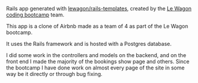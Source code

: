 Rails app generated with [lewagon/rails-templates](https://github.com/lewagon/rails-templates), created by the [Le Wagon coding bootcamp](https://www.lewagon.com) team.

This app is a clone of Airbnb made as a team of 4 as part of the Le Wagon bootcamp.

It uses the Rails framework and is hosted with a Postgres database.

I did some work in the controllers and models on the backend, and on the front end I made the majority of the bookings show page and others. Since the bootcamp I have done work on almost every page of the site in some way be it directly or through bug fixing.
